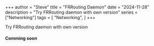 +++
author = "Steve"
title = "FRRouting Daemon"
date = "2024-11-28"
description = "Try FRRouting daemon with own version"
series = ["Networking"]
tags = [
    "Networking",
]
+++

Try FRRouting daemon with own version <!--more-->

#### Comming soon